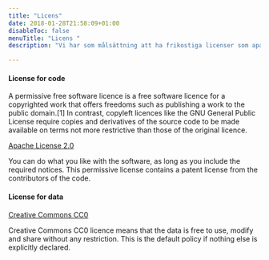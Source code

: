 ```yaml
---
title: "Licens"
date: 2018-01-28T21:58:09+01:00
disableToc: false
menuTitle: "Licens "
description: "Vi har som målsättning att ha frikostiga licenser som apache 2 för kod och CC0 för öppna data. Var noga med att kontrollera på respektive API för vad som gäller just för den produkten."

---
```


#### License for code

>
A permissive free software licence is a free software licence for a copyrighted work that offers freedoms such as publishing a work to the public domain.[1] In contrast, copyleft licences like the GNU General Public License require copies and derivatives of the source code to be made available on terms not more restrictive than those of the original licence.
>

[Apache License 2.0](https://www.apache.org/licenses/LICENSE-2.0)

You can do what you like with the software, as long as you include the required notices. This permissive license contains a patent license from the contributors of the code.

#### License for data
[Creative Commons CC0](https://creativecommons.org/share-your-work/public-domain/cc0/)

Creative Commons CC0 licence means that the data is free to use, modify and share without any restriction. This is the default policy if nothing else is explicitly declared.



